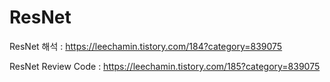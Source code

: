 # ResNet

ResNet 해석 : https://leechamin.tistory.com/184?category=839075

ResNet Review Code : https://leechamin.tistory.com/185?category=839075
